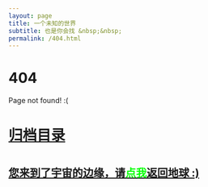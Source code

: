 ```yaml
---
layout: page
title: 一个未知的世界
subtitle: 也是你会找 &nbsp;&nbsp; 
permalink: /404.html
---
```


# 404

Page not found! :(

<h1><a href ="http://www..com/archives.html">归档目录</a><h1>

<h2><a href="http://www..com/archives.html">您来到了宇宙的边缘，请<span style="color:#00FF00">点我</span>返回地球 :)</a></h2>
